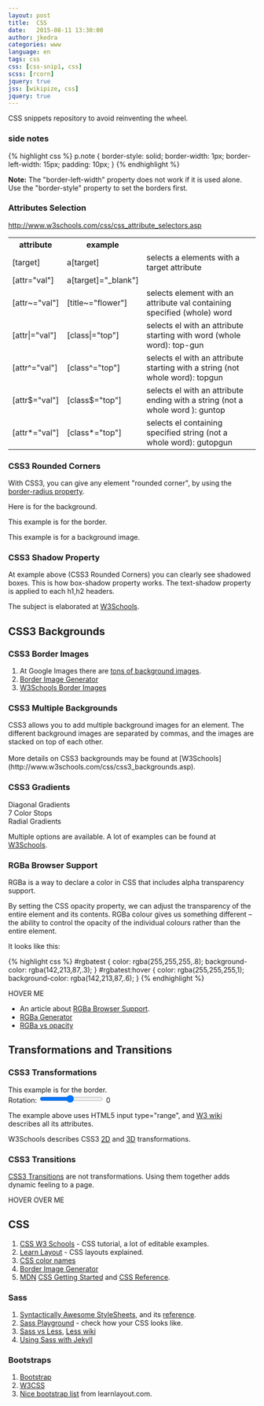 ```yaml
---
layout: post
title:  CSS
date:   2015-08-11 13:30:00
author: jkedra
categories: www
language: en
tags: css
css: [css-snip1, css]
scss: [rcorn]
jquery: true
jss: [wikipize, css]
jquery: true
---
```


CSS snippets repository to avoid reinventing the wheel.


### side notes
{% highlight css %}
p.note {
    border-style: solid;
    border-width: 1px;
    border-left-width: 15px;
    padding: 10px;
}
{% endhighlight %}

<p class="note"><b>Note:</b>
    The "border-left-width" property does not work if it is used alone.
    Use the "border-style" property to set the borders first.
</p>

### Attributes Selection
http://www.w3schools.com/css/css_attribute_selectors.asp

<table id="cssattr">
<tr>
    <th>attribute</th> <th>example</th>
    <th><description</th>
</tr>

<tr>
    <td>[target]</td> <td>a[target]</td>
    <td>selects <qq>a</qq> elements with a target attribute</td>
</tr>

<tr>
    <td>[attr="val"]</td> <td>a[target]="_blank"]</td>
    <td> </td>
</tr>

<tr>
    <td>[attr~="val"]</td> <td>[title~="flower"]</td>
    <td>selects element with an attribute val containing specified (whole) word</td>
</tr>

<tr>
    <td>[attr&#124;="val"]</td> <td>[class&#124;="top"]</td>
    <td>selects el with an attribute starting with word (whole word): top-gun</td>
</tr>

<tr>
    <td>[attr^="val"]</td> <td>[class^="top"]</td>
    <td>selects el with an attribute starting with a string (not whole word): topgun</td>
</tr>

<tr>
    <td>[attr$="val"]</td> <td>[class$="top"]</td>
    <td>selects el with an attribute ending with a string (not a whole word ): guntop</td>
</tr>

<tr>
    <td>[attr*="val"]</td><td>[class*="top"]</td>
    <td>selects el containing specified string (not a whole word): gutopgun</td>
</tr>
</table>


### CSS3 Rounded Corners

With CSS3, you can give any element "rounded corner", by using the
[border-radius property](http://www.w3schools.com/css/css3_borders.asp).

<p class="rcorners1">
Here is for the background.
</p>

<p class="rcorners2">
This example is for the border.
</p>

<p class="rcorners3">
This example is for a background image.
</p>

<p class="clearb"> </p>

### CSS3 Shadow Property
At example above (CSS3 Rounded Corners) you can clearly see shadowed boxes.
This is how box-shadow property works. The text-shadow property is applied
to each h1,h2 headers.

The subject is elaborated at
[W3Schools](http://www.w3schools.com/css/css3_shadows.asp).

## CSS3 Backgrounds

### CSS3 Border Images

1. At Google Images there are
   [tons of background images](https://www.google.com/search?tbm=isch&q=border+image+png).
2. [Border Image Generator](http://border-image.com)
3. [W3Schools Border Images](http://www.w3schools.com/css/css3_border_images.asp)

### CSS3 Multiple Backgrounds

<div id="background1">
CSS3 allows you to add multiple background images for an element.
The different background images are separated by commas,
and the images are stacked on top of each other.
</div>

<br>
More details on CSS3 backgrounds may be found at
[W3Schools](http://www.w3schools.com/css/css3_backgrounds.asp).

### CSS3 Gradients

<div class="grbox" id="grad1">Diagonal Gradients</div>
<div class="grbox" id="grad2">7 Color Stops</div>
<div class="grbox" id="grad3">Radial Gradients</div>
<div class="clearb"></div>

Multiple options are available. A lot of examples can be found
at [W3Schools](http://www.w3schools.com/css/css3_gradients.asp).

### RGBa Browser Support
RGBa is a way to declare a color in CSS
that includes alpha transparency support.

By setting the CSS opacity property, we can adjust the transparency
of the entire element and its contents.
RGBa colour gives us something different – the ability to control
the opacity of the individual colours rather than the entire element.

It looks like this:

{% highlight css %}
#rgbatest {
  color: rgba(255,255,255,.8);
  background-color: rgba(142,213,87,.3);
}
#rgbatest:hover {
  color: rgba(255,255,255,1);
  background-color: rgba(142,213,87,.6);
}
{% endhighlight %}

<div id="background2">
  <div id="rgbatest">
      HOVER ME
  </div>
</div>

<p></p>



* An article about [RGBa Browser Support](https://css-tricks.com/rgba-browser-support/).
* [RGBa Generator](http://www.cssportal.com/css3-rgba-generator/)
* [RGBa vs opacity](https://24ways.org/2009/working-with-rgba-colour)


## Transformations and Transitions

### CSS3 Transformations

<div class="rcorners2" id="id1">
This example is for the border.
</div>

<div class="rcorners2" id="id2">
<form oninput="result.value=parseInt(rotation.value)">
  Rotation:
  <input type="range" name="rotation" min="-90" max="+90" value="0">
  <output name="result">0</output>
</form>
</div>

<p class="clearb"> </p>

The example above uses HTML5 <qq>input type="range"</qq>,
and [W3 wiki](https://www.w3.org/wiki/HTML/Elements/input/range)
describes all its attributes.

W3Schools describes CSS3 [2D](http://www.w3schools.com/css/css3_2dtransforms.asp)
and [3D](http://www.w3schools.com/css/css3_3dtransforms.asp) transformations.

### CSS3 Transitions
[CSS3 Transitions](http://www.w3schools.com/css/css3_transitions.asp)
are not transformations. Using them together adds dynamic feeling to a page.

<div class="rcorners-trans">
HOVER OVER ME
</div>

<p class="clearb"></p>



## CSS
1. [CSS W3 Schools][csslrn1] - CSS tutorial, a lot of editable examples.
2. [Learn Layout](http://learnlayout.com/) - CSS layouts explained.
3. [CSS color names][csscol1]
4. [Border Image Generator](http://border-image.com)
5. [MDN](https://developer.mozilla.org/) [CSS Getting Started](https://developer.mozilla.org/en-US/docs/Web/Guide/CSS/Getting_Started) and [CSS Reference](https://developer.mozilla.org/en-US/docs/Web/CSS/Reference).

### Sass
1. [Syntactically Awesome StyleSheets][Sass], and its [reference][sassref].
2. [Sass Playground](saasmeister.com) - check how your CSS looks like.
3. [Sass vs Less](https://css-tricks.com/sass-vs-less/),
   [Less wiki](we:Less_%28stylesheet_language%29)
4. [Using Sass with Jekyll](http://markdotto.com/2014/09/25/sass-and-jekyll/)

### Bootstraps
1. [Bootstrap](http://getbootstrap.com/)
2. [W3CSS](http://www.w3schools.com/w3css/default.asp)
3. [Nice bootstrap list](http://learnlayout.com/frameworks.html) from learnlayout.com.

[csslrn1]:     http://www.w3schools.com/css/
[cssref1]:     http://www.w3schools.com/cssref/
[csscol1]:     http://www.w3schools.com/cssref/css_colornames.asp
[ltw]:         https://developer.mozilla.org/en-US/Learn
[js-basics]:   https://developer.mozilla.org/en-US/Learn/Getting_started_with_the_web/JavaScript_basics
[sass]:        http://sass-lang.com/guide
[sassref]:     http://sass-lang.com/documentation/file.SASS_REFERENCE.html
